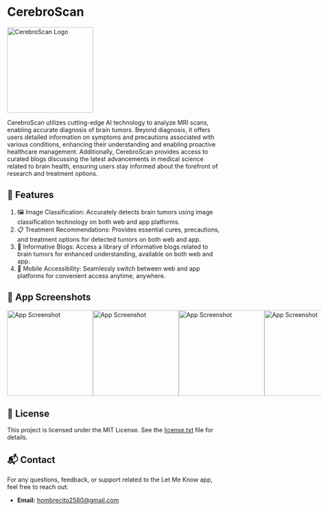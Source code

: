 # CerebroScan
<img src="https://res.cloudinary.com/dxomldckp/image/upload/v1712608116/dermicheck-hackoverflow/t5mkvsh5skvwon2ohckg.png" alt="CerebroScan Logo" width="200">

CerebroScan utilizes cutting-edge AI technology to analyze MRI scans, enabling accurate diagnosis of brain tumors. Beyond diagnosis, it offers users detailed information on symptoms and precautions associated with various conditions, enhancing their understanding and enabling proactive healthcare management. Additionally, CerebroScan provides access to curated blogs discussing the latest advancements in medical science related to brain health, ensuring users stay informed about the forefront of research and treatment options.

## 🚀 Features

1) 🖼️ Image Classification: Accurately detects brain tumors using image classification technology on both web and app platforms.
2) 📋 Treatment Recommendations: Provides essential cures, precautions, and treatment options for detected tumors on both web and app.
3) 📰 Informative Blogs: Access a library of informative blogs related to brain tumors for enhanced understanding, available on both web and app.
4) 📲 Mobile Accessibility: Seamlessly switch between web and app platforms for convenient access anytime, anywhere.

## 📱 App Screenshots

<div style="display: flex; justify-content: space-between;">
  <img src="https://res.cloudinary.com/dxomldckp/image/upload/v1712667291/dermicheck-hackoverflow/l0i83v8bfvrilnfe4fp4.jpg" alt="App Screenshot" width="200">
  <img src="https://res.cloudinary.com/dxomldckp/image/upload/v1712667291/dermicheck-hackoverflow/drg3nytmxxyupnqaxqsd.jpg" alt="App Screenshot" width="200">
  <img src="https://res.cloudinary.com/dxomldckp/image/upload/v1712667291/dermicheck-hackoverflow/yej9czsckkmpkdtt5gmb.jpg" alt="App Screenshot" width="200">
  <img src="https://res.cloudinary.com/dxomldckp/image/upload/v1712667290/dermicheck-hackoverflow/ceodxgebcnpumlf5xqnh.jpg" alt="App Screenshot" width="200">
  <img src="https://res.cloudinary.com/dxomldckp/image/upload/v1712667290/dermicheck-hackoverflow/shmgf989815fyk7kb9i3.jpg" alt="App Screenshot" width="200">
  <img src="https://res.cloudinary.com/dxomldckp/image/upload/v1712667290/dermicheck-hackoverflow/qksqxs1vlwr5hhuxeifa.jpg" alt="App Screenshot" width="200">
  <img src="https://res.cloudinary.com/dxomldckp/image/upload/v1712667290/dermicheck-hackoverflow/wrsi2knjkep7kk5blzsq.jpg" alt="App Screenshot" width="200">
  <img src="https://res.cloudinary.com/dxomldckp/image/upload/v1712667290/dermicheck-hackoverflow/hsudd71ap6el5bbx7e3d.jpg" alt="App Screenshot" width="200">
</div>

## 📄 License

This project is licensed under the MIT License. See the [license.txt](license.txt) file for details.

## 📬 Contact

For any questions, feedback, or support related to the Let Me Know app, feel free to reach out:

- **Email:** [hombrecito2580@gmail.com](mailto:hombrecito2580@gmail.com)
